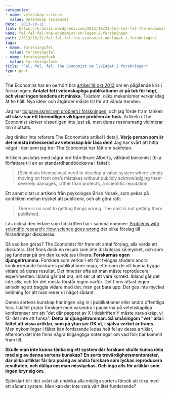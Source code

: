 ```yaml
---
categories:
- name: vetenskap-science
  value: Vetenskap (science)
date: '2013-10-21'
link: https://kraulis.wordpress.com/2013/10/21/fel-fel-fel-the-economist-om-laget-i-forskningen/
name: fel-fel-fel-the-economist-om-laget-i-forskningen
path: /2013/10/21/fel-fel-fel-the-economist-om-laget-i-forskningen/
tags:
- name: forskningsfel
  value: forskningsfel
- name: forskningsfusk
  value: forskningsfusk
title: "Fel, fel, fel! The Economist om l\xE4get i forskningen"
type: post
---
```

The Economist har en oerhört bra [artikel 19 okt 2013](http://www.economist.com/news/briefing/21588057-scientists-think-science-self-correcting-alarming-degree-it-not-trouble) om en pågående kris i forskningen: **Antalet fel i vetenskapliga publikationer är på tok för högt, och visar ingen tendens att minska.** Tvärtom, olika mekanismer verkar idag åt fel håll. Nya idéer och åtgärder måste till för att vända trenden.

Jag har [tidigare skrivit om problem i forskningen](/2013/02/04/vetenskapens-varld-forskningsfusk-eller-slarv/), och jag förde fram tanken **att slarv var ett förmodligen viktigare problem än fusk.** Artikeln i The Economist skriver visserligen inte just så, men deras resonemang vidimerar min slutsats.

Jag tänker inte referera The Economists artikel i detalj. **Varje person som är det minsta intresserad av vetenskap bör läsa den!** Jag har svårt att hitta något i den som jag tror The Economist har fått om bakfoten.

Artikeln avslutas med några ord från Bruce Alberts, välkänd biokemist (bl.a. författare till en av standardhandböckerna i fältet):

> [Scientists themselves] need to develop a value system where simply moving on from one’s mistakes without publicly acknowledging them severely damages, rather than protects, a scientific reputation.



Ett annat citat ur artikeln från psykologen Brian Nosek, som pekar på konflikten mellan trycket att publicera, och att göra rätt:

> There is no cost to getting things wrong. The cost is not getting them published.

Läs också den ledare som tidskriften har i samma nummer: [Problems with scientific research: How science goes wrong](http://www.economist.com/news/leaders/21588069-scientific-research-has-changed-world-now-it-needs-change-itself-how-science-goes-wrong) där olika förslag till förändringar diskuteras.

Så vad kan göras? The Economist för fram ett antal förslag, alla värda att diskutera. Det finns dock en resurs som inte diskuteras så mycket, och som jag funderar på om den kunde tas tillvara: **Forskarnas egen djungeltrumma.** Forskare som verkar i ett fält tvingas studera andra konkurrerande forskares publikationer noga, eftersom de vill kunna bygga vidare på deras resultat. Det innebär ofta att man måste reproducera experimenten. Ibland går det bra, allt ser ut att vara korrekt. Ibland går det inte alls, och för det mesta förstår ingen varför. Det finns oftast ingen anledning att traggla vidare med det, man ger bara upp. Det ges inte mycket belöning för att man reder ut något sådant.

Denna sortens kunskap har ingen väg in i publikationer eller andra offentliga fora. Istället pratar forskare med varandra i pauserna på vetenskapliga konferenser om att "det där pappret av X i tidskriften Y måste vara skräp, vi får det inte att funka". **Detta är djungeltrumman. Så småningom "vet" alla i fältet att vissa artiklar, som på ytan ser OK ut, i själva verket är trams.** Men nykomlingar i fältet kan fortfarande ledas helt fel av dessa artiklar, eftersom det inte finns några tillgängliga noteringar om vad folk har kommit fram till.

**Skulle man inte kunna tänka sig ett system där forskare skulle kunna dela med sig av denna sortens kunskap? En sorts trovärdighetsmentometer, där olika artiklar får bra poäng av andra forskare som lyckas reproducera resultaten, och dåliga om man misslyckas. Och inga alls för artiklar som ingen bryr sig om.**

Självklart blir det svårt att undvika alla möjliga sorters försök att trixa med ett sådant system. Men kan det inte vara värt litet funderande?

